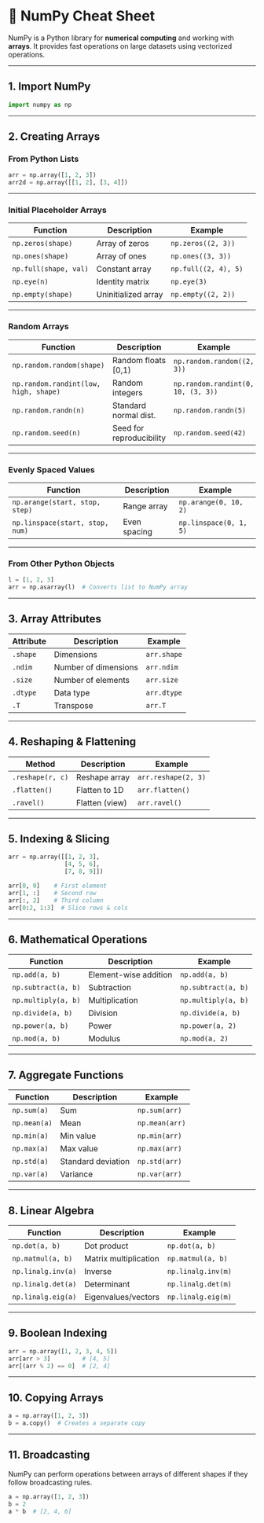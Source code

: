 # 🔢 NumPy Cheat Sheet

NumPy is a Python library for **numerical computing** and working with **arrays**.
It provides fast operations on large datasets using vectorized operations.

---

## **1. Import NumPy**

```python
import numpy as np
```

---

## **2. Creating Arrays**

### **From Python Lists**

```python
arr = np.array([1, 2, 3])
arr2d = np.array([[1, 2], [3, 4]])
```

---

### **Initial Placeholder Arrays**

| Function              | Description         | Example              |
| --------------------- | ------------------- | -------------------- |
| `np.zeros(shape)`     | Array of zeros      | `np.zeros((2, 3))`   |
| `np.ones(shape)`      | Array of ones       | `np.ones((3, 3))`    |
| `np.full(shape, val)` | Constant array      | `np.full((2, 4), 5)` |
| `np.eye(n)`           | Identity matrix     | `np.eye(3)`          |
| `np.empty(shape)`     | Uninitialized array | `np.empty((2, 2))`   |

---

### **Random Arrays**

| Function                              | Description              | Example                            |
| ------------------------------------- | ------------------------ | ---------------------------------- |
| `np.random.random(shape)`             | Random floats \[0,1)     | `np.random.random((2, 3))`         |
| `np.random.randint(low, high, shape)` | Random integers          | `np.random.randint(0, 10, (3, 3))` |
| `np.random.randn(n)`                  | Standard normal dist.    | `np.random.randn(5)`               |
| `np.random.seed(n)`                   | Seed for reproducibility | `np.random.seed(42)`               |

---

### **Evenly Spaced Values**

| Function                        | Description  | Example                |
| ------------------------------- | ------------ | ---------------------- |
| `np.arange(start, stop, step)`  | Range array  | `np.arange(0, 10, 2)`  |
| `np.linspace(start, stop, num)` | Even spacing | `np.linspace(0, 1, 5)` |

---

### **From Other Python Objects**

```python
l = [1, 2, 3]
arr = np.asarray(l)  # Converts list to NumPy array
```

---

## **3. Array Attributes**

| Attribute | Description          | Example     |
| --------- | -------------------- | ----------- |
| `.shape`  | Dimensions           | `arr.shape` |
| `.ndim`   | Number of dimensions | `arr.ndim`  |
| `.size`   | Number of elements   | `arr.size`  |
| `.dtype`  | Data type            | `arr.dtype` |
| `.T`      | Transpose            | `arr.T`     |

---

## **4. Reshaping & Flattening**

| Method           | Description    | Example             |
| ---------------- | -------------- | ------------------- |
| `.reshape(r, c)` | Reshape array  | `arr.reshape(2, 3)` |
| `.flatten()`     | Flatten to 1D  | `arr.flatten()`     |
| `.ravel()`       | Flatten (view) | `arr.ravel()`       |

---

## **5. Indexing & Slicing**

```python
arr = np.array([[1, 2, 3],
                [4, 5, 6],
                [7, 8, 9]])

arr[0, 0]    # First element
arr[1, :]    # Second row
arr[:, 2]    # Third column
arr[0:2, 1:3]  # Slice rows & cols
```

---

## **6. Mathematical Operations**

| Function            | Description           | Example             |
| ------------------- | --------------------- | ------------------- |
| `np.add(a, b)`      | Element-wise addition | `np.add(a, b)`      |
| `np.subtract(a, b)` | Subtraction           | `np.subtract(a, b)` |
| `np.multiply(a, b)` | Multiplication        | `np.multiply(a, b)` |
| `np.divide(a, b)`   | Division              | `np.divide(a, b)`   |
| `np.power(a, b)`    | Power                 | `np.power(a, 2)`    |
| `np.mod(a, b)`      | Modulus               | `np.mod(a, 2)`      |

---

## **7. Aggregate Functions**

| Function     | Description        | Example        |
| ------------ | ------------------ | -------------- |
| `np.sum(a)`  | Sum                | `np.sum(arr)`  |
| `np.mean(a)` | Mean               | `np.mean(arr)` |
| `np.min(a)`  | Min value          | `np.min(arr)`  |
| `np.max(a)`  | Max value          | `np.max(arr)`  |
| `np.std(a)`  | Standard deviation | `np.std(arr)`  |
| `np.var(a)`  | Variance           | `np.var(arr)`  |

---

## **8. Linear Algebra**

| Function           | Description           | Example            |
| ------------------ | --------------------- | ------------------ |
| `np.dot(a, b)`     | Dot product           | `np.dot(a, b)`     |
| `np.matmul(a, b)`  | Matrix multiplication | `np.matmul(a, b)`  |
| `np.linalg.inv(a)` | Inverse               | `np.linalg.inv(m)` |
| `np.linalg.det(a)` | Determinant           | `np.linalg.det(m)` |
| `np.linalg.eig(a)` | Eigenvalues/vectors   | `np.linalg.eig(m)` |

---

## **9. Boolean Indexing**

```python
arr = np.array([1, 2, 3, 4, 5])
arr[arr > 3]         # [4, 5]
arr[(arr % 2) == 0]  # [2, 4]
```

---

## **10. Copying Arrays**

```python
a = np.array([1, 2, 3])
b = a.copy()  # Creates a separate copy
```

---

## **11. Broadcasting**

NumPy can perform operations between arrays of different shapes if they follow broadcasting rules.

```python
a = np.array([1, 2, 3])
b = 2
a * b  # [2, 4, 6]
```
